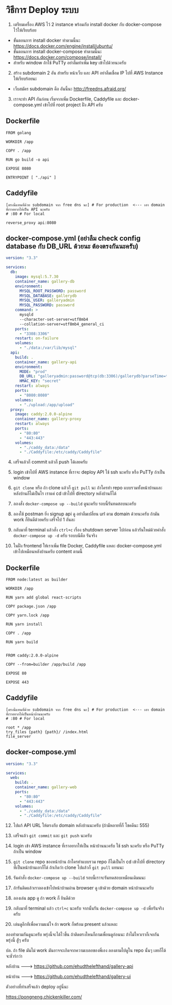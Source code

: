# วิธีการ Deploy ระบบ

1. เตรียมเครื่อง AWS ไว้ 2 instance พร้อมกับ install docker กับ docker-compose ไว้ให้เรียบร้อย
  - ขั้นตอนการ install docker ทำตามนี้นะ https://docs.docker.com/engine/install/ubuntu/
  - ขั้นตอนการ install docker-compose ทำตามนี้นะ https://docs.docker.com/compose/install/
  - สำหรับ window ถ้าใช้ PuTTy อย่าลืมทำเพิ่ม key เข้าไปด้วยนะครับ
 
2. สร้าง subdomain 2 อัน สำหรับ หน้าเว็บ และ API อย่าลืมเชื่อม IP ไปที่ AWS Instance ให้เรียบร้อยนะ
  - เว็บสมัคร subdomain คือ อันนี้นะ http://freedns.afraid.org/

3. เราจะทำ API กันก่อน เริ่มจากเพิ่ม Dockerfile, Caddyfile และ docker-compose.yml เข้าไปที่ root project ฝั่ง API ครับ

## Dockerfile
```ssh
FROM golang

WORKDIR /app

COPY . /app

RUN go build -o api

EXPOSE 8080

ENTRYPOINT [ "./api" ]
```

## Caddyfile
```ssh
[ตรงนี้แทนที่ด้วย subdomain จาก free dns นะ] # For production  <--- เอา domain ที่เราอยากให้เป็น API นะครับ
# :80 # For local

reverse_proxy api:8080
```

## docker-compose.yml (อย่าลืม check config database กับ DB_URL ด้วยนะ ต้องตรงกันนะครับ)
```yml
version: "3.3"

services:
  db:
    image: mysql:5.7.30
    container_name: gallery-db
    environment: 
      MYSQL_ROOT_PASSWORD: password
      MYSQL_DATABASE: gallerydb
      MYSQL_USER: galleryadmin
      MYSQL_PASSWORD: password
    command: >
      mysqld
      --character-set-server=utf8mb4
      --collation-server=utf8mb4_general_ci
    ports:
      - "3308:3306"
    restart: on-failure
    volumes: 
      - "./data:/var/lib/mysql"
  api:
    build: .
    container_name: gallery-api
    environment:
      MODE: "prod"
      DB_URL: "galleryadmin:password@tcp(db:3306)/gallerydb?parseTime=true"
      HMAC_KEY: "secret"
    restart: always
    ports:
      - "8080:8080"
    volumes:
      - "./upload:/app/upload"
  proxy:
    image: caddy:2.0.0-alpine
    container_name: gallery-proxy
    restart: always
    ports:
      - "80:80"
      - "443:443"
    volumes:
      - "./caddy_data:/data"
      - "./Caddyfile:/etc/caddy/Caddyfile"
```

4. เสร็จแล้วก็ commit แล้วก็ push ได้เลยครับ

5. login เข้าไปที่ AWS instance ที่เราจะ deploy API ใช้ ssh นะครับ หรือ PuTTy ถ้าเป็น window

6. `git clone` หรือ ถ้า clone แล้วก็ `git pull` นะ ถ้าใครทำ repo แบบรวมทั้งหน้าบ้านและหลังบ้านก็ไม่เป็นไร เราแค่ cd เข้าไปที่ directory หลังบ้านก็ได้

7. ลองสั่ง `docker-compose up --build` ดูนะครับ รอบนี้รันทดสอบนะครับ

8. ลองใช้ postman ยิ่ง signup api ดู อย่าลืมเปลี่ยน url ตาม domain ด้วยนะครับ ถ้ามัน work ก็ยินดีด้วยครับ เสร็จไป 1 อันละ

10. กลับมาที่ terminal แล้วสั่ง `ctrl+c` เรื่อง shutdown server ไปก่อน แล้วรันใหม่ด้วยคำสั่ง `docker-compose up -d` ครับ รอบบนีคือ รันจริง

11. ในฝั่ง frontend ให้เราเพิ่ม file Docker, Caddyfile แหละ docker-compose.yml เข้าไปเหมือนหลังบ้านครับ content ตามนี้

## Dockerfile
```ssh
FROM node:latest as builder

WORKDIR /app

RUN yarn add global react-scripts

COPY package.json /app

COPY yarn.lock /app

RUN yarn install

COPY . /app

RUN yarn build


FROM caddy:2.0.0-alpine

COPY --from=builder /app/build /app

EXPOSE 80

EXPOSE 443

```

## Caddyfile
```ssh
[ตรงนี้แทนที่ด้วย subdomain จาก free dns นะ] # For production  <--- เอา domain ที่เราอยากให้เป็นหน้าบ้านนะครับ
# :80 # For local

root * /app
try_files {path} {path}/ /index.html
file_server

```

## docker-compose.yml
```yml
version: "3.3"

services:
  web:
    build: .
    container_name: gallery-web
    ports:
      - "80:80"
      - "443:443"
    volumes:
      - "./caddy_data:/data"
      - "./Caddyfile:/etc/caddy/Caddyfile"
```

12. ไปแก้ API URL ให้ตรงกับ domain หลังบ้านนะครับ (ถ้ามีหลายที่ก็ โชคดีนะ 555)

13. เสร็จแล้ว `git commit` และ `git push` นะครับ

14. login เข้า AWS instance ที่เราอยากให้เป็น หน้าบ้านนะครับ ใช้ ssh นะครับ หรือ PuTTy ถ้าเป็น window

15. `git clone` repo ของหน้าบ้าน ถ้าใครทำแบบรวม repo ก็ไม่เป็นไร cd เข้าไปที่ directory ที่เป็นหน้าบ้านเอาก็ได้ ถ้าเกิดว่า clone ไปแล้วก็ `git pull` แทนนะ

16. รันคำสั่ง `docker-compose up --build` รอบนี้เราจะรันทดสอบเหมือนเดิมนนะ

17. ถ้ารันติดแล้วเราลองเข้าไปหน้าบ้านผ่าน browser ดู เข้าด้วย domain หน้าบ้านนะครับ

18. ลองเล่น app ดู ถ้า work ก็ ยินดีด้วย

19. กลับมาที่ terminal แล้ว `ctrl+c` นะครับ จากนั้นรัน `docker-compose up -d` เพื่อรันจริงครับ

20. เล่นดูอีกทีเพื่อความแน่ใจ ถ้า work ก็พร้อม present แล้วแหละ

ลองทำตามกันดูนะครับ พรุ่งนี้จะได้ไวขึ้น ถ้าติดตรงไหนก็ถามเพื่อนดูก่อนนะ ถ้าไม่ไหวเราก็เจอกัน พรุ่งนี้ สู้่ๆ ครับ

ปล. ถ้า file มันไม่ work มันอาจจะเกิดจากความเบลอของพี่เอง ลองตามไปดูใน repo นั้นๆ เลยก็ได้ จะชัวร์กว่า


หลังบ้าน ---> https://github.com/ehudthelefthand/gallery-api

หน้าบ้าน ---> https://github.com/ehudthelefthand/gallery-ui

ตัวอย่างที่ทำเสร็จแล้ว deploy อยู่นี่นะ

https://pongneng.chickenkiller.com/
